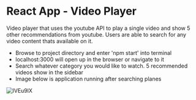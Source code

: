 # React App - Video Player
 Video player that uses the youtube API to play a single video and show 5 other recommendations from youtube. Users are able to search  for any video content thats available on it.


- Browse to project directory and enter 'npm start' into terminal 
- localhost:3000 will open up in the browser or navigate to it
- Search whatever category you would like to watch. 5 recommended videos show in the sidebar
- Image below is application running after searching planes

![IVEu9lX](https://user-images.githubusercontent.com/29129116/147428817-8d673de7-36e1-484a-8434-f7acb6917831.png)
